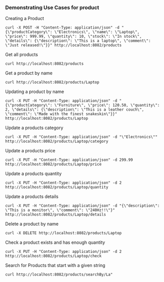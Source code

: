 ### Demonstrating Use Cases for product

Creating a Product
```shell
curl -X POST -H "Content-Type: application/json" -d "{\"productCategory\": \"Electronics\", \"name\": \"Laptop\", \"price\": 999.99, \"quantity\": 10, \"stock\": \"In stock\", \"details\": {\"description\": \"This is a laptop\", \"comment\": \"Just released!\"}}" http://localhost:8082/products
```

Get all products
```shell
curl http://localhost:8082/products
```

Get a product by name
```shell
curl http://localhost:8082/products/Laptop
```

Updating a product by name
```shell
curl -X PUT -H "Content-Type: application/json" -d "{\"productCategory\": \"Furniture\", \"price\": 120.50, \"quantity\": 2, \"details\": {\"description\": \"This is a leather couch\", \"comment\": \"Made with the finest snakeskin\"}}" http://localhost:8082/products/Laptop
```

Update a products category
```shell
curl -X PUT -H "Content-Type: application/json" -d "\"Electronics\"" http://localhost:8082/products/Laptop/category
```

Update a products price
```shell
curl -X PUT -H "Content-Type: application/json" -d 299.99 http://localhost:8082/products/Laptop/price
```

Update a products quantity
```shell
curl -X PUT -H "Content-Type: application/json" -d 2 http://localhost:8082/products/Laptop/quantity
```

Update a products details
```shell
curl -X PUT -H "Content-Type: application/json" -d "{\"description\": \"This is a monitor\", \"comment\": \"240Hz!!\"}" http://localhost:8082/products/Laptop/details
```

Delete a product by name
```shell
curl -X DELETE http://localhost:8082/products/Laptop
```

Check a product exists and has enough quantity
```shell
curl -X PUT -H "Content-Type: application/json" -d 2 http://localhost:8082/products/Laptop/check
```

Search for Products that start with a given string
```shell
curl http://localhost:8082/products/searchBy/La"
```
